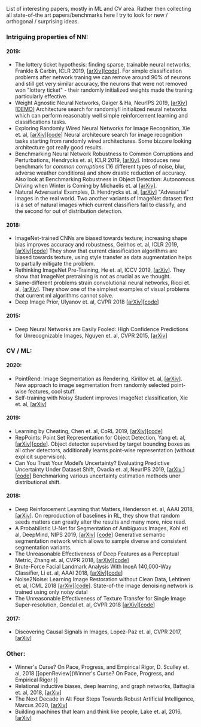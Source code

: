 List of interesting papers, mostly in ML and CV area. 
Rather then collecting all state-of-the art papers/benchmarks here I try to look for new / orthogonal / surprising ideas.

### Intriguing properties of NN:

#### 2019:
- The lottery ticket hypothesis: finding sparse, trainable neural networks, Frankle & Carbin, ICLR 2019, [[arXiv](https://arxiv.org/pdf/1803.03635.pdf)][[code](https://github.com/google-research/lottery-ticket-hypothesis)]. For simple classification problems after network traning we can remove around 90% of neurons and still get very similar accuracy, the neurons that were not removed won "lottery ticket" - their randomly initialized weights made the traning particularly effective.
- Weight Agnostic Neural Networks, Gaiger & Ha, NeurIPS 2019, [[arXiv](https://arxiv.org/pdf/1906.04358.pdf)] [[DEMO](https://weightagnostic.github.io/)] Architecture search for randomly!! initialized neural networks which can perform reasonably well simple reinforcement learning and classifications tasks.
- Exploring Randomly Wired Neural Networks for Image Recognition, Xie et. al, [[arXiv](https://arxiv.org/pdf/1904.01569.pdf)][[code](https://github.com/seungwonpark/RandWireNN)] Neural architecure search for image recognition tasks starting from randomly wired architectures. Some bizzare looking architecture got really good results.
- Benchmarking Neural Network Robustness to Common Corruptions and Perturbations, Hendrycks et. al, ICLR 2019, [[arXiv](https://arxiv.org/pdf/1903.12261.pdf)]. Introduces new benchmark for *common corruptions* (16 different types of noise, blur, adverse weather conditions) and show drastic reduction of accuracy. Also look at Benchmarking Robustness in Object Detection: Autonomous Driving when Winter is Coming by Michaelis et. al [[arXiv](https://arxiv.org/pdf/1907.07484.pdf)].
- Natural Adversarial Examples, D. Hendrycks et. al, [[arXiv](https://arxiv.org/pdf/1907.07174.pdf)] "Advesarial" images in the real world. Two another variants of ImageNet dataset: first is a set of natural images which current classifiers fail to classify, and the second for out of distribution detection.

#### 2018:
- ImageNet-trained CNNs are biased towards texture; increasing shape bias improves accuracy and robustness, Geirhos et. al, ICLR 2019, [[arXiv](https://arxiv.org/pdf/1811.12231.pdf)][[code](https://github.com/rgeirhos/texture-vs-shape)] They show that current classification algorithms are biased towards texture, using style transfer as data augmentation helps to partially mitigate the problem.
- Rethinking ImageNet Pre-Training, He et. al, ICCV 2019, [[arXiv](http://openaccess.thecvf.com/content_ICCV_2019/papers/He_Rethinking_ImageNet_Pre-Training_ICCV_2019_paper.pdf)]. They show that ImageNet pretraining is not as crucial as we thought.
- Same-different problems strain convolutional neural networks, Ricci et. al,  [[arXiv](https://arxiv.org/pdf/1802.03390.pdf)]. They show one of the simplest examples of visual problems that current ml algorithms cannot solve.
- Deep Image Prior, Ulyanov et. al, CVPR 2018 [[arXiv](https://arxiv.org/pdf/1711.10925.pdf)][[code](https://github.com/DmitryUlyanov/deep-image-prior)]

#### 2015:
- Deep Neural Networks are Easily Fooled: High Confidence Predictions for Unrecognizable Images, Nguyen et. al, CVPR 2015, [[arXiv](https://www.cv-foundation.org/openaccess/content_cvpr_2015/papers/Nguyen_Deep_Neural_Networks_2015_CVPR_paper.pdf)]

### CV / ML:

#### 2020:
- PointRend: Image Segmentation as Rendering, Kirillov et. al, [[arXiv](https://arxiv.org/pdf/1912.08193v2.pdf)]. New approach to image segmentation from randomly selected point-wise features, cool stuff.
- Self-training with Noisy Student improves ImageNet classification, Xie et. al, [[arXiv](https://arxiv.org/pdf/1911.04252.pdf)]

#### 2019:
- Learning by Cheating, Chen et. al, CoRL 2019, [[arXiv](https://arxiv.org/pdf/1912.12294.pdf)][[code](https://github.com/dianchen96/LearningByCheating)]
- RepPoints: Point Set Representation for Object Detection, Yang et. al, [[arXiv](https://arxiv.org/pdf/1904.11490.pdf)][[code](https://github.com/microsoft/RepPoints)]. Object detector supervised by target bounding boxes as all other detectors, additionally learns point-wise representation (without explicit supervision). 
- Can You Trust Your Model’s Uncertainty? Evaluating Predictive Uncertainty Under Dataset Shift, Ovadia et. al, NeurIPS 2019, [[arXiv ](https://arxiv.org/pdf/1906.02530.pdf)][[code](https://github.com/google-research/google-research/tree/master/uq_benchmark_2019)] Benchmarking various uncertainty estimation methods uner distributional shift.

#### 2018:
- Deep Reinforcement Learning that Matters, Henderson et. al, AAAI 2018, [[arXiv](https://arxiv.org/pdf/1709.06560.pdf)]. On reproduction of baselines in RL, they show that random seeds matters can greatly alter the results and many more, nice read.
- A Probabilistic U-Net for Segmentation of Ambiguous Images, Kohl etl al, DeepMind, NIPS 2019, [[arXiv](https://arxiv.org/pdf/1806.05034.pdf)] [[code](https://github.com/SimonKohl/probabilistic_unet)] Generative semantic segmentation network which allows to sample diverse and consistent segmentation variants. 
- The Unreasonable Effectiveness of Deep Features as a Perceptual Metric, Zhang et. al, CVPR 2018, [[arXiv](https://arxiv.org/pdf/1801.03924.pdf)][[code](https://github.com/richzhang/PerceptualSimilarity)]
- Brute-Force Facial Landmark Analysis With InceA 140,000-Way Classifier, Li et. al, AAAI 2018, [[arXiv](https://arxiv.org/pdf/1802.01777.pdf)][[code](https://github.com/mtli/BFFL)]
- Noise2Noise: Learning Image Restoration without Clean Data, Lehtinen et. al, ICML 2018 [[arXiv](https://arxiv.org/pdf/1803.04189.pdf)][[code](https://github.com/NVlabs/noise2noise)]. State-of-the image denoising network is trained using only noisy data!
- The Unreasonable Effectiveness of Texture Transfer for Single Image Super-resolution, Gondal et. al, CVPR 2018 [[arXiv](http://openaccess.thecvf.com/content_ECCVW_2018/papers/11133/Gondal_The_Unreasonable_Effectiveness_of_Texture_Transfer_for_Single_Image_Super-resolution_ECCVW_2018_paper.pdf)][[code](https://github.com/waleedgondal/Texture-based-Super-Resolution-Network)]

#### 2017:
- Discovering Causal Signals in Images, Lopez-Paz et. al, CVPR 2017, [[arXiv](http://openaccess.thecvf.com/content_cvpr_2017/papers/Lopez-Paz_Discovering_Causal_Signals_CVPR_2017_paper.pdf)]


### Other:

- Winner's Curse? On Pace, Progress, and Empirical Rigor, D. Sculley et. al, 2018 [[openReview](Winner's Curse? On Pace, Progress, and Empirical Rigor )]
- Relational inductive biases, deep learning, and graph networks, Battaglia et. al, 2018, [[arXiv](https://arxiv.org/pdf/1806.01261.pdf)]
- The Next Decade in AI: Four Steps Towards Robust Artificial Intelligence, Marcus 2020, [[arXiv](https://arxiv.org/pdf/2002.06177.pdf)]
- Building machines that learn and think like people, Lake et. al, 2016, [[arXiv](https://arxiv.org/pdf/1604.00289.pdf)]



